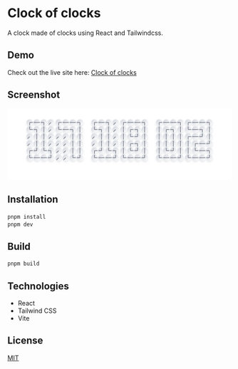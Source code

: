 # Clock of clocks

A clock made of clocks using React and Tailwindcss.

## Demo

Check out the live site here: [Clock of clocks](https://jsubroto.github.io/clock-of-clocks/)

## Screenshot

![Clock of clocks screenshot](screenshot.png)

## Installation

```bash
pnpm install
pnpm dev
```

## Build

```bash
pnpm build
```

## Technologies

- React
- Tailwind CSS
- Vite


## License

[MIT](LICENSE)
